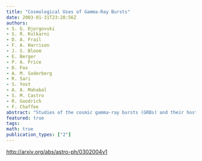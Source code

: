 ```yaml
---
title: "Cosmological Uses of Gamma-Ray Bursts"
date: 2003-01-31T23:28:56Z
authors:
- S. G. Djorgovski
- S. R. Kulkarni
- D. A. Frail
- F. A. Harrison
- J. S. Bloom
- E. Berger
- P. A. Price
- D. Fox
- A. M. Soderberg
- R. Sari
- S. Yost
- A. A. Mahabal
- S. M. Castro
- R. Goodrich
- F. Chaffee
abstract: "Studies of the cosmic gamma-ray bursts (GRBs) and their host galaxies are starting to provide interesting or even unique new insights in observational cosmology. GRBs represent a new way of identifying a population of star-forming galaxies at cosmological redshifts. GRB hosts are broadly similar to the normal field galaxy populations at comparable redshifts and magnitudes, and indicate at most a mild luminosity evolution out to z ~ 1.5 - 2. GRB optical afterglows seen in absorption provide a powerful new probe of the ISM in dense, central regions of their host galaxies, complementary to the traditional studies using QSO absorbers. Some GRB hosts are heavily obscured, and provide a new way to select a population of cosmological sub-mm sources, and a novel constraint on the total obscured fraction of star formation over the history of the universe. Finally, detection of GRB afterglows at z > 6 may provide a unique way to probe the primordial star formation, massive IMF, early IGM, and chemical enrichment at the end of the cosmic reionization era."
featured: true
tags:
math: true
publication_types: ["2"]
---
```

http://arxiv.org/abs/astro-ph/0302004v1
